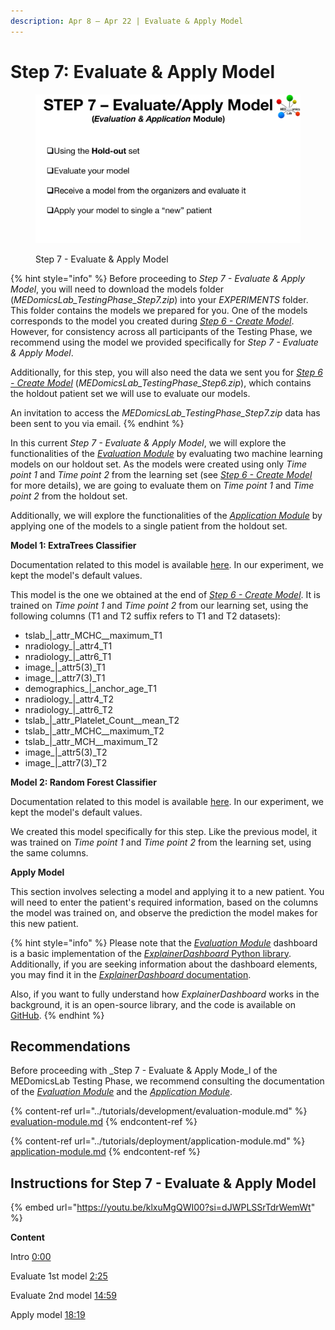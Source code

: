 ```yaml
---
description: Apr 8 – Apr 22 | Evaluate & Apply Model
---
```


# Step 7: Evaluate & Apply Model

<figure><img src="../.gitbook/assets/MicrosoftTeams-image (6).png" alt=""><figcaption><p>Step 7 - Evaluate &#x26; Apply Model</p></figcaption></figure>

{% hint style="info" %}
Before proceeding to _Step 7 - Evaluate & Apply Model_, you will need to download the models folder (_MEDomicsLab\_TestingPhase\_Step7.zip_) into your _EXPERIMENTS_ folder. This folder contains the models we prepared for you. One of the models corresponds to the model you created during [_Step 6 - Create Model_](https://medomics-udes.gitbook.io/medomicslab-docs/test-with-mimic/step-6). However, for consistency across all participants of the Testing Phase, we recommend using the model we provided specifically for _Step 7 - Evaluate & Apply Model_.

Additionally, for this step, you will also need the data we sent you for [_Step 6 - Create Model_](https://medomics-udes.gitbook.io/medomicslab-docs/test-with-mimic/step-6) (_MEDomicsLab\_TestingPhase\_Step6.zip_), which contains the holdout patient set we will use to evaluate our models.

An invitation to access the _MEDomicsLab\_TestingPhase\_Step7.zip_ data has been sent to you via email.
{% endhint %}

In this current _Step 7 - Evaluate & Apply Model_, we will explore the functionalities of the [_Evaluation Module_](https://medomics-udes.gitbook.io/medomicslab-docs/tutorials/development/evaluation-module) by evaluating two machine learning models on our holdout set. As the models were created using only _Time point 1_ and _Time point 2_ from the learning set (see [_Step 6 - Create Model_](https://medomics-udes.gitbook.io/medomicslab-docs/test-with-mimic/step-6) for more details), we are going to evaluate them on _Time point 1_ and _Time point 2_ from the holdout set.

Additionally, we will explore the functionalities of the [_Application Module_](https://medomics-udes.gitbook.io/medomicslab-docs/tutorials/deployment/application-module) by applying one of the models to a single patient from the holdout set.

**Model 1: ExtraTrees Classifier**&#x20;

Documentation related to this model is available [here](https://scikit-learn.org/stable/modules/generated/sklearn.ensemble.ExtraTreesClassifier.html). In our experiment, we kept the model's default values.&#x20;

This model is the one we obtained at the end of [_Step 6 - Create Model_](https://medomics-udes.gitbook.io/medomicslab-docs/test-with-mimic/step-6). It is trained on _Time point 1_ and _Time point 2_ from our learning set, using the following columns (T1 and T2 suffix refers to T1 and T2 datasets):

* tslab\_|\_attr\_MCHC\_\_maximum\_T1
* nradiology\_|\_attr4\_T1
* nradiology\_|\_attr6\_T1
* image\_|\_attr5(3)\_T1
* image\_|\_attr7(3)\_T1
* demographics\_|\_anchor\_age\_T1
* nradiology\_|\_attr4\_T2
* nradiology\_|\_attr6\_T2
* tslab\_|\_attr\_Platelet\_Count\_\_mean\_T2
* tslab\_|\_attr\_MCHC\_\_maximum\_T2
* tslab\_|\_attr\_MCH\_\_maximum\_T2
* image\_|\_attr5(3)\_T2
* image\_|\_attr7(3)\_T2

**Model 2: Random Forest Classifier**&#x20;

Documentation related to this model is available [here](https://scikit-learn.org/stable/modules/generated/sklearn.ensemble.RandomForestClassifier.html). In our experiment, we kept the model's default values.&#x20;

We created this model specifically for this step. Like the previous model, it was trained on _Time point 1_ and _Time point 2_ from the learning set, using the same columns.

**Apply Model**&#x20;

This section involves selecting a model and applying it to a new patient. You will need to enter the patient's required information, based on the columns the model was trained on, and observe the prediction the model makes for this new patient.

{% hint style="info" %}
Please note that the [_Evaluation Module_](https://medomics-udes.gitbook.io/medomicslab-docs/tutorials/development/evaluation-module) dashboard is a basic implementation of the [_ExplainerDashboard_ Python library](https://explainerdashboard.readthedocs.io/en/latest/index.html). Additionally, if you are seeking information about the dashboard elements, you may find it in the [_ExplainerDashboard_ documentation](https://explainerdashboard.readthedocs.io/en/latest/index.html).&#x20;

Also, if you want to fully understand how _ExplainerDashboard_ works in the background, it is an open-source library, and the code is available on [GitHub](https://github.com/oegedijk/explainerdashboard/tree/master).
{% endhint %}

## Recommendations

Before proceeding with _Step 7 - Evaluate & Apply Mode_l of the MEDomicsLab Testing Phase, we recommend consulting the documentation of the [_Evaluation Module_](https://medomics-udes.gitbook.io/medomicslab-docs/tutorials/development/evaluation-module) and the [_Application Module_](https://medomics-udes.gitbook.io/medomicslab-docs/tutorials/deployment/application-module).

{% content-ref url="../tutorials/development/evaluation-module.md" %}
[evaluation-module.md](../tutorials/development/evaluation-module.md)
{% endcontent-ref %}

{% content-ref url="../tutorials/deployment/application-module.md" %}
[application-module.md](../tutorials/deployment/application-module.md)
{% endcontent-ref %}

## Instructions for Step 7 - Evaluate & Apply Model

{% embed url="https://youtu.be/klxuMgQWI00?si=dJWPLSSrTdrWemWt" %}

**Content**

Intro [0:00](https://www.youtube.com/watch?v=klxuMgQWI00\&t=0s)

Evaluate 1st model [2:25](https://www.youtube.com/watch?v=klxuMgQWI00\&t=145s)

Evaluate 2nd model [14:59](https://www.youtube.com/watch?v=klxuMgQWI00\&t=899s)

Apply model [18:19](https://www.youtube.com/watch?v=klxuMgQWI00\&t=1099s)
